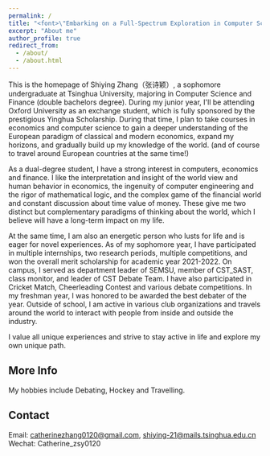 ```yaml
---
permalink: /
title: "<font>\"Embarking on a Full-Spectrum Exploration in Computer Science, Finance and Life.\"<font> "
excerpt: "About me"
author_profile: true
redirect_from: 
  - /about/
  - /about.html
---
```



This is the homepage of Shiying Zhang（张诗颖）, a sophomore undergraduate at Tsinghua University, majoring in Computer Science and Finance (double bachelors degree). During my junior year, I'll be attending Oxford University as an exchange student, which is fully sponsored by the prestigious Yinghua Scholarship. During that time, I plan to take courses in economics and computer science to gain a deeper understanding of the European paradigm of classical and modern economics, expand my horizons, and gradually build up my knowledge of the world. (and of course to travel around European countries at the same time!)

As a dual-degree student, I have a strong interest in computers, economics and finance. I like the interpretation and insight of the world view and human behavior in economics, the ingenuity of computer engineering and the rigor of mathematical logic, and the complex game of the financial world and constant discussion about time value of money. These give me two distinct but complementary paradigms of thinking about the world, which I believe will have a long-term impact on my life.

At the same time, I am also an energetic person who lusts for life and is eager for novel experiences. As of my sophomore year, I have participated in multiple internships, two research periods, multiple competitions, and won the overall merit scholarship for academic year 2021-2022. On campus, I served as department leader of SEMSU, member of CST_SAST, class monitor, and leader of CST Debate Team. I have also participated in Cricket Match, Cheerleading Contest and various debate competitions. In my freshman year, I was honored to be awarded the best debater of the year. Outside of school, I am active in various club organizations and travels around the world to interact with people from inside and outside the industry.

I value all unique experiences and strive to stay active in life and explore my own unique path.


More Info
------
My hobbies include Debating, Hockey and Travelling.

Contact
------
Email: catherinezhang0120@gmail.com, shiying-21@mails.tsinghua.edu.cn
Wechat: Catherine_zsy0120
